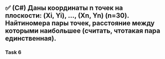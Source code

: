 ## :white_check_mark: (C#) Даны координаты n точек на плоскости: (Xi, Yi), ..., (Хn, Yn) (n=30). Найтиномера пары точек, расстояние между которыми наибольшее (считать, чтотакая пара единственная).

### Task 6

